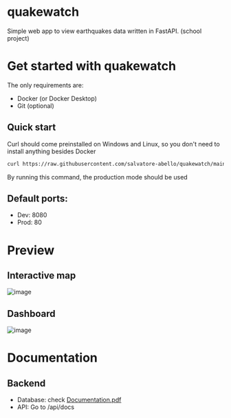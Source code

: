 # quakewatch

Simple web app to view earthquakes data written in FastAPI.
(school project)

# Get started with quakewatch
The only requirements are:
 - Docker (or Docker Desktop)
 - Git (optional)

## Quick start
Curl should come preinstalled on Windows and Linux, so you don't need to install anything besides Docker
```sh
curl https://raw.githubusercontent.com/salvatore-abello/quakewatch/main/run.sh | bash
```

By running this command, the production mode should be used
## Default ports:
 - Dev: 8080
 - Prod: 80

# Preview
## Interactive map
![image](https://github.com/salvatore-abello/quakewatch/assets/107145304/eaef8300-3216-4354-997e-292ec780d8b7)

## Dashboard
![image](https://github.com/salvatore-abello/quakewatch/assets/107145304/7b3c57a7-27d6-476c-bff6-5290ebd66eb7)

# Documentation

## Backend
 - Database: check [Documentation.pdf](Documentation.pdf)
 - API: Go to /api/docs
